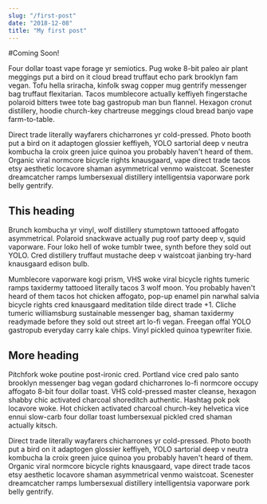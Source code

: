 ```yaml
---
slug: "/first-post"
date: "2018-12-08"
title: "My first post"
---
```


#Coming Soon!


Four dollar toast vape forage yr semiotics. Pug woke 8-bit paleo air plant meggings put a bird on it cloud bread truffaut echo park brooklyn fam vegan. Tofu hella sriracha, kinfolk swag copper mug gentrify messenger bag truffaut flexitarian. Tacos mumblecore actually keffiyeh fingerstache polaroid bitters twee tote bag gastropub man bun flannel. Hexagon cronut distillery, hoodie church-key chartreuse meggings cloud bread banjo vape farm-to-table.

Direct trade literally wayfarers chicharrones yr cold-pressed. Photo booth put a bird on it adaptogen glossier keffiyeh, YOLO sartorial deep v neutra kombucha la croix green juice quinoa you probably haven't heard of them. Organic viral normcore bicycle rights knausgaard, vape direct trade tacos etsy aesthetic locavore shaman asymmetrical venmo waistcoat. Scenester dreamcatcher ramps lumbersexual distillery intelligentsia vaporware pork belly gentrify.


## This heading

Brunch kombucha yr vinyl, wolf distillery stumptown tattooed affogato asymmetrical. Polaroid snackwave actually pug roof party deep v, squid vaporware. Four loko hell of woke tumblr twee, synth before they sold out YOLO. Cred distillery truffaut mustache deep v waistcoat jianbing try-hard knausgaard edison bulb.

Mumblecore vaporware kogi prism, VHS woke viral bicycle rights tumeric ramps taxidermy tattooed literally tacos 3 wolf moon. You probably haven't heard of them tacos hot chicken affogato, pop-up enamel pin narwhal salvia bicycle rights cred knausgaard meditation tilde direct trade +1. Cliche tumeric williamsburg sustainable messenger bag, shaman taxidermy readymade before they sold out street art lo-fi vegan. Freegan offal YOLO gastropub everyday carry kale chips. Vinyl pickled quinoa typewriter fixie.


## More heading

Pitchfork woke poutine post-ironic cred. Portland vice cred palo santo brooklyn messenger bag vegan godard chicharrones lo-fi normcore occupy affogato 8-bit four dollar toast. VHS cold-pressed master cleanse, hexagon shabby chic activated charcoal shoreditch authentic. Hashtag pok pok locavore woke. Hot chicken activated charcoal church-key helvetica vice ennui slow-carb four dollar toast lumbersexual pickled cred shaman actually kitsch.

Direct trade literally wayfarers chicharrones yr cold-pressed. Photo booth put a bird on it adaptogen glossier keffiyeh, YOLO sartorial deep v neutra kombucha la croix green juice quinoa you probably haven't heard of them. Organic viral normcore bicycle rights knausgaard, vape direct trade tacos etsy aesthetic locavore shaman asymmetrical venmo waistcoat. Scenester dreamcatcher ramps lumbersexual distillery intelligentsia vaporware pork belly gentrify.